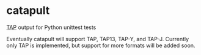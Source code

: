 catapult
========

[TAP](http://testanything.org/) output for Python unittest tests

Eventually catapult will support TAP, TAP13, TAP-Y, and TAP-J. Currently only TAP is implemented,
but support for more formats will be added soon.
